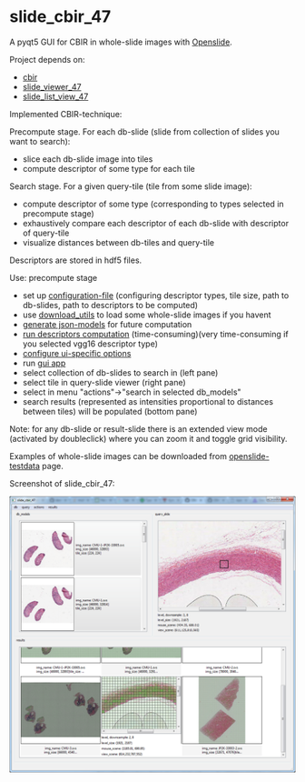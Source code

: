 # slide_cbir_47
A pyqt5 GUI for CBIR in whole-slide images with [Openslide](http://openslide.org).

Project depends on:
- [cbir](https://github.com/DIMAthe47/cbir)
- [slide_viewer_47](https://github.com/DIMAthe47/slide_viewer_47)
- [slide_list_view_47](https://github.com/DIMAthe47/slide_list_view_47)

Implemented CBIR-technique:

Precompute stage. For each db-slide (slide from collection of slides you want to search):
- slice each db-slide image into tiles
- compute descriptor of some type for each tile 

Search stage. For a given query-tile (tile from some slide image):
- compute descriptor of some type (corresponding to types selected in precompute stage)
- exhaustively compare each descriptor of each db-slide with descriptor of query-tile
- visualize distances between db-tiles and query-tile

Descriptors are stored in hdf5 files.

Use:
precompute stage
- set up [configuration-file](/slide_cbir_47/precompute/compute_config.py) (configuring descriptor types, tile size, path to db-slides, path to descriptors to be computed)
- use [download_utils](/slide_cbir_47/download_utils) to load some whole-slide images if you havent
- [generate json-models](/slide_cbir_47/precompute/generate_models.py) for future computation 
- [run descriptors computation](/slide_cbir_47/precompute/compute_models_parallel.py) (time-consuming)(very time-consuming if you selected vgg16 descriptor type)
- [configure ui-specific options](/slide_cbir_47/slide_cbir_47_config.py)
- run [gui app](/slide_cbir_47/slide_cbir_47_app.py)
- select collection of db-slides to search in (left pane)
- select tile in query-slide viewer (right pane)
- select in menu "actions"->"search in selected db_models"
- search results (represented as intensities proportional to distances between tiles) will be populated (bottom pane)

Note: for any db-slide or result-slide there is an extended view mode (activated by doubleclick)
where you can zoom it and toggle grid visibility.

Examples of whole-slide images can be downloaded from [openslide-testdata](http://openslide.cs.cmu.edu/download/openslide-testdata/) page.

Screenshot of slide_cbir_47:

![screenshot](/slide_cbir_47_app_screen_2.png)
